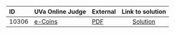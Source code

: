 | ID | UVa Online Judge | External | Link to solution |
|:---|:---|:---|:---:|
| 10306 | [e-Coins](https://onlinejudge.org/index.php?option=com_onlinejudge&Itemid=8&category=653&page=show_problem&problem=1247) | [PDF](https://onlinejudge.org/external/103/10306.pdf) | [Solution](https://github.com/versenyi98/uva-solutions/tree/main/solutions/10306%20-%20e-Coins)|
